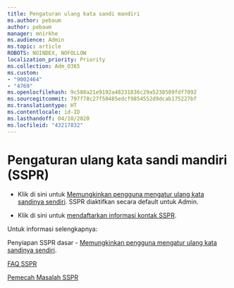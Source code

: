 ```yaml
---
title: Pengaturan ulang kata sandi mandiri
ms.author: pebaum
author: pebaum
manager: mnirkhe
ms.audience: Admin
ms.topic: article
ROBOTS: NOINDEX, NOFOLLOW
localization_priority: Priority
ms.collection: Adm_O365
ms.custom:
- "9002464"
- "4769"
ms.openlocfilehash: 9c588a21e9192a48231836c29a5238589fdf7092
ms.sourcegitcommit: 797f78c27f50485edcf9854552d9dcab175227bf
ms.translationtype: HT
ms.contentlocale: id-ID
ms.lasthandoff: 04/10/2020
ms.locfileid: "43217832"
---
```

# <a name="self-service-password-reset-sspr"></a>Pengaturan ulang kata sandi mandiri (SSPR)

- Klik di sini untuk [Memungkinkan pengguna mengatur ulang kata sandinya sendiri](https://admin.microsoft.com/Adminportal/Home#/featureexplorer/security/Sspr).  SSPR diaktifkan secara default untuk Admin.

- Klik di sini untuk [mendaftarkan informasi kontak SSPR](https://go.microsoft.com/fwlink/?linkid=849451).

Untuk informasi selengkapnya:

Penyiapan SSPR dasar - [Memungkinkan pengguna mengatur ulang kata sandinya sendiri](https://docs.microsoft.com/microsoft-365/admin/add-users/let-users-reset-passwords?view=o365-worldwide).

[FAQ SSPR](https://docs.microsoft.com/azure/active-directory/authentication/active-directory-passwords-faq)

[Pemecah Masalah SSPR](https://docs.microsoft.com/azure/active-directory/authentication/active-directory-passwords-troubleshoot)
